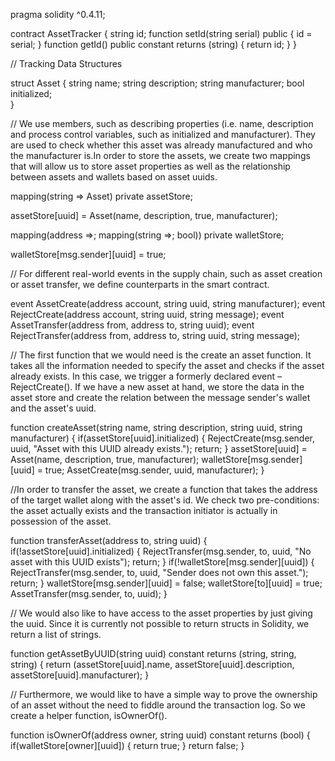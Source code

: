 pragma solidity ^0.4.11;

contract AssetTracker {
    string id;
    function setId(string serial) public {
          id = serial;
    }
    function getId() public constant returns (string) {
          return id;
    }
}


// Tracking Data Structures


struct Asset {
    string name;
    string description;
    string manufacturer;
    bool initialized;    
}

// We use members, such as describing properties (i.e. name, description and process control variables, such as initialized and manufacturer). They are used to check whether this asset was already manufactured and who the manufacturer is.In order to store the assets, we create two mappings that will allow us to store asset properties as well as the relationship between assets and wallets based on asset uuids.

mapping(string  => Asset) private assetStore;

assetStore[uuid] = Asset(name, description, true, manufacturer);

mapping(address =>; mapping(string =>; bool)) private walletStore;

walletStore[msg.sender][uuid] = true;


// For different real-world events in the supply chain, such as asset creation or asset transfer, we define counterparts in the smart contract.

event AssetCreate(address account, string uuid, string manufacturer);
event RejectCreate(address account, string uuid, string message);
event AssetTransfer(address from, address to, string uuid);
event RejectTransfer(address from, address to, string uuid, string message);


// The first function that we would need is the create an asset function. It takes all the information needed to specify the asset and checks if the asset already exists. In this case, we trigger a formerly declared event – RejectCreate(). If we have a new asset at hand, we store the data in the asset store and create the relation between the message sender's wallet and the asset's uuid.

function createAsset(string name, string description, string uuid, string manufacturer) {
    if(assetStore[uuid].initialized) {
        RejectCreate(msg.sender, uuid, "Asset with this UUID already exists.");
        return;
      }
      assetStore[uuid] = Asset(name, description, true, manufacturer);
      walletStore[msg.sender][uuid] = true;
      AssetCreate(msg.sender, uuid, manufacturer);
}

//In order to transfer the asset, we create a function that takes the address of the target wallet along with the asset's id. We check two pre-conditions: the asset actually exists and the transaction initiator is actually in possession of the asset.

function transferAsset(address to, string uuid) {
    if(!assetStore[uuid].initialized) {
        RejectTransfer(msg.sender, to, uuid, "No asset with this UUID exists");
        return;
    }
    if(!walletStore[msg.sender][uuid]) {
        RejectTransfer(msg.sender, to, uuid, "Sender does not own this asset.");
        return;
    }
    walletStore[msg.sender][uuid] = false;
    walletStore[to][uuid] = true;
    AssetTransfer(msg.sender, to, uuid);
}

// We would also like to have access to the asset properties by just giving the uuid. Since it is currently not possible to return structs in Solidity, we return a list of strings.

function getAssetByUUID(string uuid) constant returns (string, string, string) {
    return (assetStore[uuid].name, assetStore[uuid].description, assetStore[uuid].manufacturer);
}

// Furthermore, we would like to have a simple way to prove the ownership of an asset without the need to fiddle around the transaction log. So we create a helper function, isOwnerOf().

function isOwnerOf(address owner, string uuid) constant returns (bool) {
    if(walletStore[owner][uuid]) {
        return true;
    }
    return false;
}


